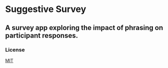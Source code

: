 # Suggestive Survey

## A survey app exploring the impact of phrasing on participant responses.

### License
[MIT](https://opensource.org/licenses/MIT)
